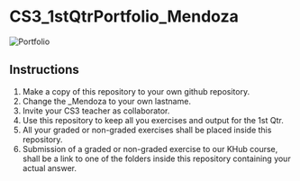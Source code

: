 # CS3_1stQtrPortfolio_Mendoza

![Portfolio](https://wiztoonz.com/wp-content/uploads/2022/04/Blog-Post-Portfolio.jpg)

## Instructions
1. Make a copy of this repository to your own github repository.
2. Change the _Mendoza to your own lastname.
3. Invite your CS3 teacher as collaborator.
4. Use this repository to keep all you exercises and output for the 1st Qtr.
5. All your graded or non-graded exercises shall be placed inside this repository.
6. Submission of a graded or non-graded exercise to our KHub course, shall be a link to one of the folders inside this repository containing your actual answer.
   
